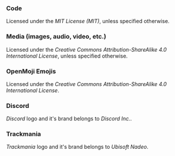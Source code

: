 ### Code
Licensed under the *MIT License (MIT)*, unless specified otherwise.

### Media (images, audio, video, etc.)
Licensed under the *Creative Commons Attribution-ShareAlike 4.0 International License*, unless specified otherwise.

### OpenMoji Emojis
Licensed under the *Creative Commons Attribution-ShareAlike 4.0 International License*.

### Discord

*Discord* logo and it's brand belongs to *Discord Inc.*.

### Trackmania

*Trackmania* logo and it's brand belongs to *Ubisoft Nadeo*.
